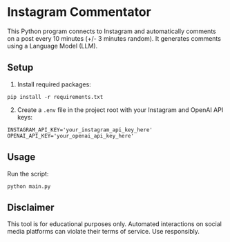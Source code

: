 # Instagram Commentator

This Python program connects to Instagram and automatically comments on a post every 10 minutes (+/- 3 minutes random). It generates comments using a Language Model (LLM).

## Setup

1. Install required packages:

`pip install -r requirements.txt`

2. Create a `.env` file in the project root with your Instagram and OpenAI API keys:
```
INSTAGRAM_API_KEY='your_instagram_api_key_here'
OPENAI_API_KEY='your_openai_api_key_here'
```
## Usage

Run the script:

`python main.py`

## Disclaimer

This tool is for educational purposes only. Automated interactions on social media platforms can violate their terms of service. Use responsibly.
